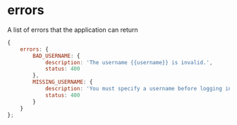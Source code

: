 # errors

 A list of errors that the application can return

```js
{
	errors: {
		BAD_USERNAME: {
			description: 'The username {{username}} is invalid.',
			status: 400
		},
		MISSING_USERNAME: {
			description: 'You must specify a username before logging in.',
			status: 400
		}
	}
};
```